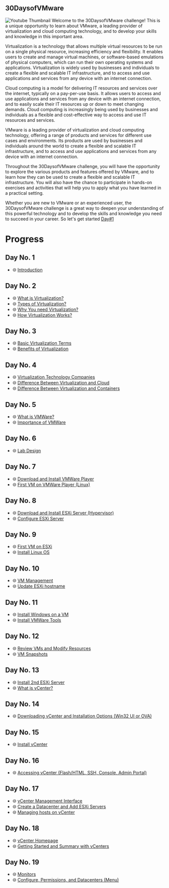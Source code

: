 ## 30DaysofVMware
![Youtube Thumbnail](https://user-images.githubusercontent.com/25264755/210189408-d98ff5c7-345a-4438-a87c-646b6df08072.jpg)
Welcome to the 30DaysofVMware challenge! This is a unique opportunity to learn about VMware, a leading provider of virtualization and cloud computing technology, and to develop your skills and knowledge in this important area.

Virtualization is a technology that allows multiple virtual resources to be run on a single physical resource, increasing efficiency and flexibility. It enables users to create and manage virtual machines, or software-based emulations of physical computers, which can run their own operating systems and applications. Virtualization is widely used by businesses and individuals to create a flexible and scalable IT infrastructure, and to access and use applications and services from any device with an internet connection.

Cloud computing is a model for delivering IT resources and services over the internet, typically on a pay-per-use basis. It allows users to access and use applications and services from any device with an internet connection, and to easily scale their IT resources up or down to meet changing demands. Cloud computing is increasingly being used by businesses and individuals as a flexible and cost-effective way to access and use IT resources and services.

VMware is a leading provider of virtualization and cloud computing technology, offering a range of products and services for different use cases and environments. Its products are used by businesses and individuals around the world to create a flexible and scalable IT infrastructure, and to access and use applications and services from any device with an internet connection.

Throughout the 30DaysofVMware challenge, you will have the opportunity to explore the various products and features offered by VMware, and to learn how they can be used to create a flexible and scalable IT infrastructure. You will also have the chance to participate in hands-on exercises and activities that will help you to apply what you have learned in a practical setting.

Whether you are new to VMware or an experienced user, the 30DaysofVMware challenge is a great way to deepen your understanding of this powerful technology and to develop the skills and knowledge you need to succeed in your career. So let's get started [Day#1](https://github.com/BxtGeek/30daysofVMware/blob/main/Days/Day@01.md)

# Progress

## **Day No. 1**
- 🌐 [Introduction](Days/Day@01.md)

## **Day No. 2**
- 🌐 [What is Virtualization?](Days/Day@02.md)
- 🌐 [Types of Virtualization?](Days/Day@02.md)
- 🌐 [Why You need Virtualization?](Days/Day@02.md)
- 🌐 [How Virtualization Works?](Days/Day@02.md)

## **Day No. 3**
- 🌐 [Basic Virtualization Terms](Days/Day@03.md)
- 🌐 [Benefits of Virtualization](Days/Day@03.md)

## **Day No. 4**
- 🌐 [Virtualization Technology Companies](Days/Day@04.md)
- 🌐 [Difference Between Virtualization and Cloud](Days/Day@04.md)
- 🌐 [Difference Between Virtualization and Containers](Days/Day@04.md)

## **Day No. 5**
- 🌐 [What is VMWare?](Days/Day@05.md)
- 🌐 [Importance of VMWare](Days/Day@05.md)

## **Day No. 6**
- 🌐 [Lab Design](Days/Day@06.md)

## **Day No. 7**
- 🌐 [Download and Install VMWare Player](Days/Day@07.md)
- 🌐 [First VM on VMWare Player (Linux)](Days/Day@07.md)

## **Day No. 8**
- 🌐 [Download and Install ESXi Server (Hypervisor)](Days/Day@08.md)
- 🌐 [Configure ESXi Server](Days/Day@08.md)

## **Day No. 9**
- 🌐 [First VM on ESXi](Days/Day@09.md)
- 🌐 [Install Linux OS](Days/Day@09.md)

## **Day No. 10**
- 🌐 [VM Management](Days/Day@10.md)
- 🌐 [Update ESXi hostname](Days/Day@10.md)

## **Day No. 11**
- 🌐 [Install Windows on a VM](Days/Day@11.md)
- 🌐 [Install VMWare Tools](Days/Day@11.md)

## **Day No. 12**
- 🌐 [Review VMs and Modify Resources](Days/Day@12.md)
- 🌐 [VM Snapshots](Days/Day@12.md)

## **Day No. 13**
- 🌐 [Install 2nd ESXi Server](Days/Day@13.md)
- 🌐 [What is vCenter?](Days/Day@13.md)

## **Day No. 14**
- 🌐 [Downloading vCenter and Installation Options (Win32 UI or OVA)](Days/Day@14.md)

## **Day No. 15**
- 🌐 [Install vCenter](Days/Day@15.md)

## **Day No. 16**
- 🌐 [Accessing vCenter (Flash/HTML, SSH, Console, Admin Portal)](Days/Day@16.md)

## **Day No. 17**
- 🌐 [vCenter Management Interface](Days/Day@17.md)
- 🌐 [Create a Datacenter and Add ESXi Servers](Days/Day@17.md)
- 🌐 [Managing hosts on vCenter](Days/Day@17.md)

## **Day No. 18**
- 🌐 [vCenter Homepage](Days/Day@18.md)
- 🌐 [Getting Started and Summary with vCenters](Days/Day@18.md)

## **Day No. 19**
- 🌐 [Monitors](Days/Day@19.md)
- 🌐 [Configure, Permissions, and Datacenters (Menu)](Days/Day@19.md)
